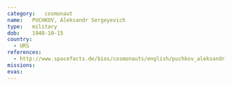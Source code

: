 ```yaml
---
category:	cosmonaut
name:	PUCHKOV, Aleksandr Sergeyevich 
type:	military
dob:	1948-10-15
country:
  - URS
references:
  - http://www.spacefacts.de/bios/cosmonauts/english/puchkov_aleksandr.htm
missions:
evas:
---
```

